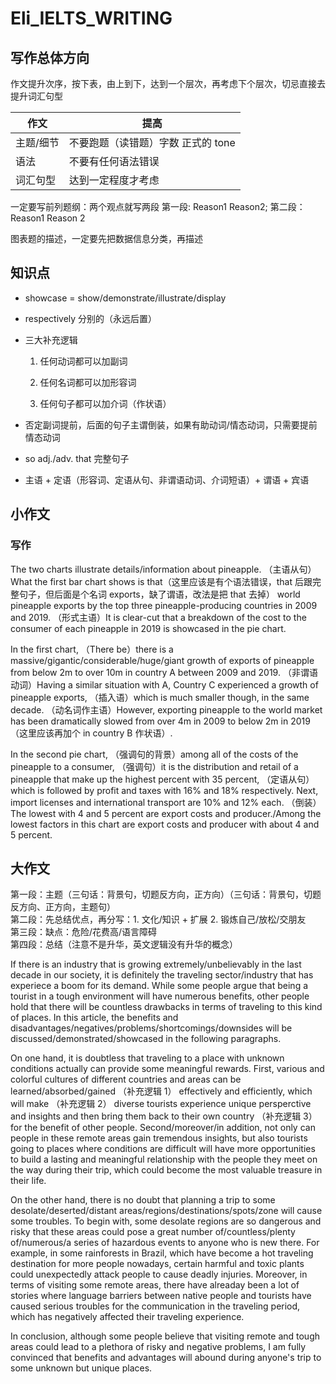 # Eli_IELTS_WRITING

## 写作总体方向

作文提升次序，按下表，由上到下，达到一个层次，再考虑下个层次，切忌直接去提升词汇句型

| 作文      | 提高                               |
| --------- | ---------------------------------- |
| 主题/细节 | 不要跑题（读错题）字数 正式的 tone |
| 语法      | 不要有任何语法错误                 |
| 词汇句型  | 达到一定程度才考虑                 |

一定要写前列题纲：两个观点就写两段 第一段: Reason1 Reason2; 第二段：Reason1 Reason 2

图表题的描述，一定要先把数据信息分类，再描述

## 知识点

- showcase = show/demonstrate/illustrate/display

- respectively 分别的（永远后置）

- 三大补充逻辑

  1. 任何动词都可以加副词

  2. 任何名词都可以加形容词

  3. 任何句子都可以加介词（作状语）

- 否定副词提前，后面的句子主谓倒装，如果有助动词/情态动词，只需要提前情态动词

- so adj./adv. that 完整句子

- 主语 + 定语（形容词、定语从句、非谓语动词、介词短语）+ 谓语 + 宾语

## 小作文

### 写作

The two charts illustrate details/information about pineapple. （主语从句）What the first bar chart shows is that（这里应该是有个语法错误，that 后跟完整句子，但后面是个名词 exports，缺了谓语，改法是把 that 去掉） world pineapple exports by the top three pineapple-producing countries in 2009 and 2019. （形式主语）It is clear-cut that a breakdown of the cost to the consumer of each pineapple in 2019 is showcased in the pie chart.

In the first chart, （There be）there is a massive/gigantic/considerable/huge/giant growth of exports of pineapple from below 2m to over 10m in country A between 2009 and 2019. （非谓语动词）Having a similar situation with A, Country C experienced a growth of pineapple exports, （插入语）which is much smaller though, in the same decade. （动名词作主语）However, exporting pineapple to the world market has been dramatically slowed from over 4m in 2009 to below 2m in 2019（这里应该再加个 in country B 作状语）.

In the second pie chart, （强调句的背景）among all of the costs of the pineapple to a consumer, （强调句）it is the distribution and retail of a pineapple that make up the highest percent with 35 percent, （定语从句）which is followed by profit and taxes with 16% and 18% respectively. Next, import licenses and international transport are 10% and 12% each. （倒装）The lowest with 4 and 5 percent are export costs and producer./Among the lowest factors in this chart are export costs and producer with about 4 and 5 percent.

## 大作文

第一段：主题（三句话：背景句，切题反方向，正方向）（三句话：背景句，切题反方向、正方向，主题句）  
第二段：先总结优点，再分写：1. 文化/知识 + 扩展 2. 锻炼自己/放松/交朋友  
第三段：缺点：危险/花费高/语言障碍  
第四段：总结（注意不是升华，英文逻辑没有升华的概念）

If there is an industry that is growing extremely/unbelievably in the last decade in our society, it is definitely the traveling sector/industry that has experiece a boom for its demand. While some people argue that being a tourist in a tough environment will have numerous benefits, other people hold that there will be countless drawbacks in terms of traveling to this kind of places. In this article, the benefits and disadvantages/negatives/problems/shortcomings/downsides will be discussed/demonstrated/showcased in the following paragraphs.

On one hand, it is doubtless that traveling to a place with unknown conditions actually can provide some meaningful rewards. First, various and colorful cultures of different countries and areas can be learned/absorbed/gained （补充逻辑 1） effectively and efficiently, which will make （补充逻辑 2） diverse tourists experience unique persperctive and insights and then bring them back to their own country （补充逻辑 3） for the benefit of other people. Second/moreover/in addition, not only can people in these remote areas gain tremendous insights, but also tourists going to places where conditions are difficult will have more opportunities to build a lasting and meaningful relationship with the people they meet on the way during their trip, which could become the most valuable treasure in their life.

On the other hand, there is no doubt that planning a trip to some desolate/deserted/distant areas/regions/destinations/spots/zone will cause some troubles. To begin with, some desolate regions are so dangerous and risky that these areas could pose a great number of/countless/plenty of/numerous/a series of hazardous events to anyone who is new there. For example, in some rainforests in Brazil, which have become a hot traveling destination for more people nowadays, certain harmful and toxic plants could unexpectedly attack people to cause deadly injuries. Moreover, in terms of visiting some remote areas, there have alreaday been a lot of stories where language barriers between native people and tourists have caused serious troubles for the communication in the traveling period, which has negatively affected their traveling experience.

In conclusion, although some people believe that visiting remote and tough areas could lead to a plethora of risky and negative problems, I am fully convinced that benefits and advantages will abound during anyone's trip to some unknown but unique places.
